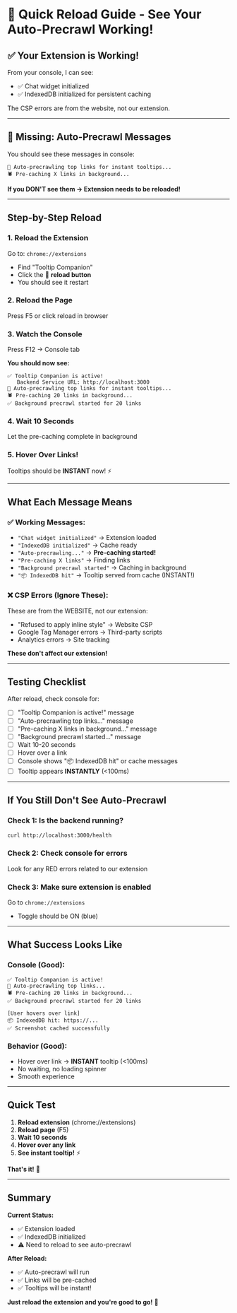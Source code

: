 # 🔄 Quick Reload Guide - See Your Auto-Precrawl Working!

## ✅ Your Extension is Working!

From your console, I can see:
- ✅ Chat widget initialized
- ✅ IndexedDB initialized for persistent caching

The CSP errors are from the website, not our extension.

---

## 🚨 Missing: Auto-Precrawl Messages

You should see these messages in console:
```
🤖 Auto-precrawling top links for instant tooltips...
🕷️ Pre-caching X links in background...
```

**If you DON'T see them → Extension needs to be reloaded!**

---

## Step-by-Step Reload

### 1. Reload the Extension
Go to: `chrome://extensions`
- Find "Tooltip Companion"
- Click the 🔄 **reload button**
- You should see it restart

### 2. Reload the Page
Press F5 or click reload in browser

### 3. Watch the Console
Press F12 → Console tab

**You should now see:**
```
✅ Tooltip Companion is active!
   Backend Service URL: http://localhost:3000
🤖 Auto-precrawling top links for instant tooltips...
🕷️ Pre-caching 20 links in background...
✅ Background precrawl started for 20 links
```

### 4. Wait 10 Seconds
Let the pre-caching complete in background

### 5. Hover Over Links!
Tooltips should be **INSTANT** now! ⚡

---

## What Each Message Means

### ✅ Working Messages:
- `"Chat widget initialized"` → Extension loaded
- `"IndexedDB initialized"` → Cache ready
- `"Auto-precrawling..."` → **Pre-caching started!**
- `"Pre-caching X links"` → Finding links
- `"Background precrawl started"` → Caching in background
- `"📦 IndexedDB hit"` → Tooltip served from cache (INSTANT!)

### ❌ CSP Errors (Ignore These):
These are from the WEBSITE, not our extension:
- "Refused to apply inline style" → Website CSP
- Google Tag Manager errors → Third-party scripts
- Analytics errors → Site tracking

**These don't affect our extension!**

---

## Testing Checklist

After reload, check console for:

- [ ] "Tooltip Companion is active!" message
- [ ] "Auto-precrawling top links..." message
- [ ] "Pre-caching X links in background..." message
- [ ] "Background precrawl started..." message
- [ ] Wait 10-20 seconds
- [ ] Hover over a link
- [ ] Console shows "📦 IndexedDB hit" or cache messages
- [ ] Tooltip appears **INSTANTLY** (<100ms)

---

## If You Still Don't See Auto-Precrawl

### Check 1: Is the backend running?
```bash
curl http://localhost:3000/health
```

### Check 2: Check console for errors
Look for any RED errors related to our extension

### Check 3: Make sure extension is enabled
Go to `chrome://extensions`
- Toggle should be ON (blue)

---

## What Success Looks Like

### Console (Good):
```
✅ Tooltip Companion is active!
🤖 Auto-precrawling top links...
🕷️ Pre-caching 20 links in background...
✅ Background precrawl started for 20 links

[User hovers over link]
📦 IndexedDB hit: https://...
✅ Screenshot cached successfully
```

### Behavior (Good):
- Hover over link → **INSTANT** tooltip (<100ms)
- No waiting, no loading spinner
- Smooth experience

---

## Quick Test

1. **Reload extension** (chrome://extensions)
2. **Reload page** (F5)
3. **Wait 10 seconds**
4. **Hover over any link**
5. **See instant tooltip!** ⚡

**That's it!** 🎉

---

## Summary

**Current Status:**
- ✅ Extension loaded
- ✅ IndexedDB initialized
- ⚠️ Need to reload to see auto-precrawl

**After Reload:**
- ✅ Auto-precrawl will run
- ✅ Links will be pre-cached
- ✅ Tooltips will be instant!

**Just reload the extension and you're good to go!** 🚀

